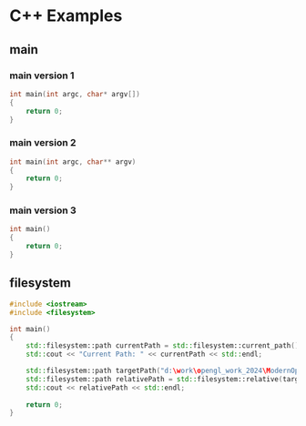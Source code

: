 # C++ Examples

## main

### main version 1

```cpp
int main(int argc, char* argv[])
{
	return 0;
}
```

### main version 2

```cpp
int main(int argc, char** argv)
{
	return 0;
}
```

### main version 3

```cpp
int main()
{
	return 0;
}
```

## filesystem

```cpp
#include <iostream>
#include <filesystem>

int main()
{
	std::filesystem::path currentPath = std::filesystem::current_path();
	std::cout << "Current Path: " << currentPath << std::endl;

	std::filesystem::path targetPath("d:\work\opengl_work_2024\ModernOpenGL\codes\simple\glsl\01d\");
	std::filesystem::path relativePath = std::filesystem::relative(targetPath, currentPath);
	std::cout << relativePath << std::endl;
    
    return 0;
}

```